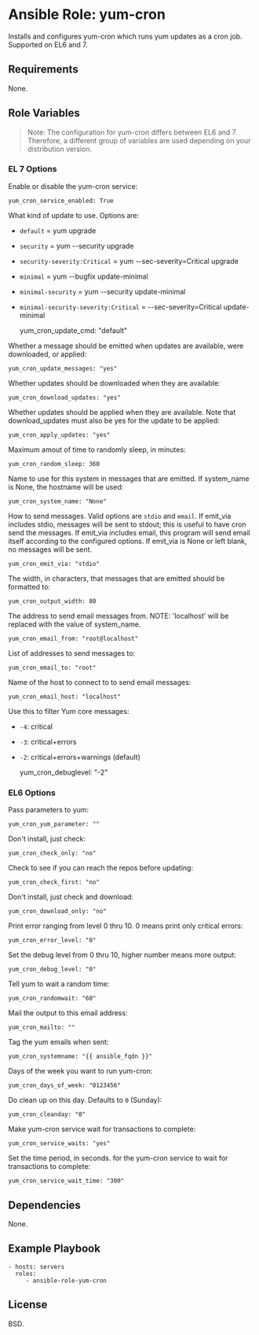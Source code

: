 # Ansible Role: yum-cron

Installs and configures yum-cron which runs yum updates as a cron job.
Supported on EL6 and 7.

## Requirements

None.

## Role Variables

> Note: The configuration for yum-cron differs between EL6 and 7.  Therefore, a
> different group of variables are used depending on your distribution version.

### EL 7 Options

Enable or disable the yum-cron service:

    yum_cron_service_enabled: True

What kind of update to use.  Options are:

- `default`                            = yum upgrade
- `security`                           = yum --security upgrade
- `security-severity:Critical`         = yum --sec-severity=Critical upgrade
- `minimal`                            = yum --bugfix update-minimal
- `minimal-security`                   = yum --security update-minimal
- `minimal-security-severity:Critical` =  --sec-severity=Critical update-minimal

    yum_cron_update_cmd: "default"

Whether a message should be emitted when updates are available, were
downloaded, or applied:

    yum_cron_update_messages: "yes"

Whether updates should be downloaded when they are available:

    yum_cron_download_updates: "yes"

Whether updates should be applied when they are available.  Note that
download_updates must also be yes for the update to be applied:

    yum_cron_apply_updates: "yes"

Maximum amout of time to randomly sleep, in minutes:

    yum_cron_random_sleep: 360

Name to use for this system in messages that are emitted.  If system_name is
None, the hostname will be used:

    yum_cron_system_name: "None"

How to send messages.  Valid options are `stdio` and `email`.  If emit_via includes
stdio, messages will be sent to stdout; this is useful to have cron send the
messages.  If emit_via includes email, this program will send email itself
according to the configured options.  If emit_via is None or left blank, no
messages will be sent.

    yum_cron_emit_via: "stdio"

The width, in characters, that messages that are emitted should be formatted to:

    yum_cron_output_width: 80

The address to send email messages from. NOTE: 'localhost' will be replaced
with the value of system_name.

    yum_cron_email_from: "root@localhost"

List of addresses to send messages to:

    yum_cron_email_to: "root"

Name of the host to connect to to send email messages:

    yum_cron_email_host: "localhost"

Use this to filter Yum core messages:

- `-4`: critical
- `-3`: critical+errors
- `-2`: critical+errors+warnings (default)

    yum_cron_debuglevel: "-2"

### EL6 Options

Pass parameters to yum:

    yum_cron_yum_parameter: ""

Don't install, just check:

    yum_cron_check_only: "no"

Check to see if you can reach the repos before updating:

    yum_cron_check_first: "no"

Don't install, just check and download:

    yum_cron_download_only: "no"

Print error ranging from level 0 thru 10.  0 means print only critical errors:

    yum_cron_error_level: "0"

Set the debug level from 0 thru 10, higher number means more output:

    yum_cron_debug_level: "0"

Tell yum to wait a random time:

    yum_cron_randomwait: "60"

Mail the output to this email address:

    yum_cron_mailto: ""

Tag the yum emails when sent:

    yum_cron_systemname: "{{ ansible_fqdn }}"

Days of the week you want to run yum-cron:

    yum_cron_days_of_week: "0123456"

Do clean up on this day.  Defaults to `0` (Sunday):

    yum_cron_cleanday: "0"

Make yum-cron service wait for transactions to complete:

    yum_cron_service_waits: "yes"

Set the time period, in seconds. for the yum-cron service to wait for
transactions to complete:

    yum_cron_service_wait_time: "300"

## Dependencies

None.

## Example Playbook

    - hosts: servers
      roles:
         - ansible-role-yum-cron

## License

BSD.
